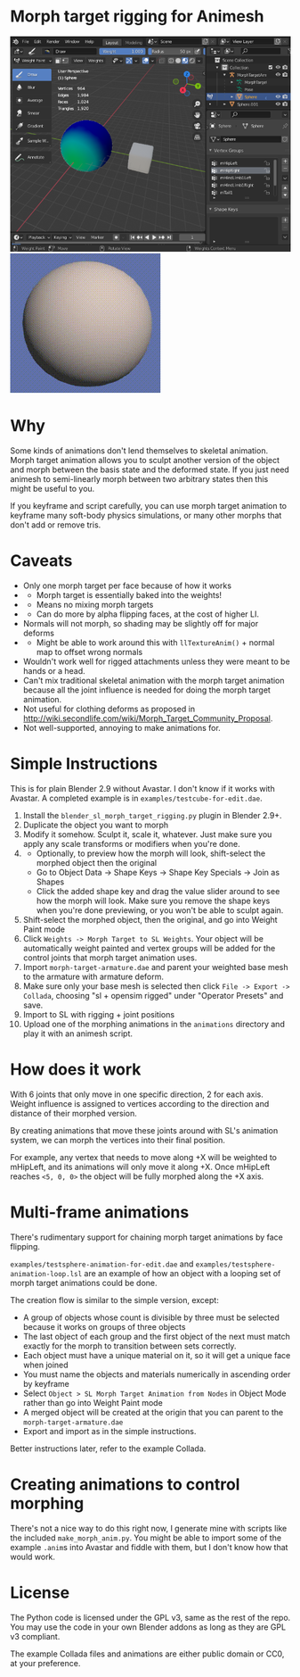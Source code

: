 # Morph target rigging for Animesh

![Screenshot of weight painting in Blender](images/blender_rigging.png)
![Example of a morph target animated sphere in SL](images/sphere_to_cube.gif)

# Why

Some kinds of animations don't lend themselves to skeletal animation. Morph target animation
allows you to sculpt another version of the object and morph between the basis state
and the deformed state. If you just need animesh to semi-linearly morph between two arbitrary
states then this might be useful to you.

If you keyframe and script carefully, you can use morph target animation to keyframe many
soft-body physics simulations, or many other morphs that don't add or remove tris.

# Caveats

* Only one morph target per face because of how it works
* * Morph target is essentially baked into the weights!
* * Means no mixing morph targets
* * Can do more by alpha flipping faces, at the cost of higher LI.
* Normals will not morph, so shading may be slightly off for major deforms
* * Might be able to work around this with `llTextureAnim()` + normal map to offset wrong normals
* Wouldn't work well for rigged attachments unless they were meant to be hands or a head.
* Can't mix traditional skeletal animation with the morph target animation because all
  the joint influence is needed for doing the morph target animation.
* Not useful for clothing deforms as proposed in <http://wiki.secondlife.com/wiki/Morph_Target_Community_Proposal>.
* Not well-supported, annoying to make animations for.

# Simple Instructions

This is for plain Blender 2.9 without Avastar. I don't know if it works with Avastar.
A completed example is in `examples/testcube-for-edit.dae`.

1. Install the `blender_sl_morph_target_rigging.py` plugin in Blender 2.9+.
2. Duplicate the object you want to morph
3. Modify it somehow. Sculpt it, scale it, whatever. Just make sure you apply any scale transforms
   or modifiers when you're done.
4. * Optionally, to preview how the morph will look, shift-select the morphed object then the original
   * Go to Object Data -> Shape Keys -> Shape Key Specials -> Join as Shapes
   * Click the added shape key and drag the value slider around to see how the morph will look.
     Make sure you remove the shape keys when you're done previewing, or you won't be able to sculpt again.
5. Shift-select the morphed object, then the original, and go into Weight Paint mode
6. Click `Weights -> Morph Target to SL Weights`. Your object will be automatically weight painted
   and vertex groups will be added for the control joints that morph target animation uses.
7. Import `morph-target-armature.dae` and parent your weighted base mesh to the armature with armature deform.
8. Make sure only your base mesh is selected then click `File -> Export -> Collada`, choosing "sl + opensim rigged"
   under "Operator Presets" and save.
9. Import to SL with rigging + joint positions
10. Upload one of the morphing animations in the `animations` directory and play it with an animesh script.

# How does it work

With 6 joints that only move in one specific direction, 2 for each axis. Weight influence is
assigned to vertices according to the direction and distance of their morphed version.

By creating animations that move these joints around with SL's animation system, we can morph
the vertices into their final position.

For example, any vertex that needs to move along +X will be weighted to mHipLeft, and its
animations will only move it along +X. Once mHipLeft reaches `<5, 0, 0>` the object will be
fully morphed along the +X axis.

# Multi-frame animations

There's rudimentary support for chaining morph target animations by face flipping.

`examples/testsphere-animation-for-edit.dae` and `examples/testsphere-animation-loop.lsl` are
an example of how an object with a looping set of morph target animations could be done.

The creation flow is similar to the simple version, except:

* A group of objects whose count is divisible by three must be selected because it works
  on groups of three objects
* The last object of each group and the first object of the next must match exactly for the morph
  to transition between sets correctly.
* Each object must have a unique material on it, so it will get a unique face when joined
* You must name the objects and materials numerically in ascending order by keyframe
* Select `Object > SL Morph Target Animation from Nodes` in Object Mode rather than
  go into Weight Paint mode
* A merged object will be created at the origin that you can parent to the `morph-target-armature.dae`
* Export and import as in the simple instructions.

Better instructions later, refer to the example Collada.

# Creating animations to control morphing

There's not a nice way to do this right now, I generate mine with scripts like the included
`make_morph_anim.py`. You might be able to import some of the example `.anim`s into Avastar
and fiddle with them, but I don't know how that would work.

# License

The Python code is licensed under the GPL v3, same as the rest of the repo. You may use the
code in your own Blender addons as long as they are GPL v3 compliant.

The example Collada files and animations are either public domain or CC0, at your preference.
